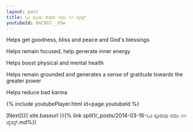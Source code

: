 ```yaml
---
layout: post
title: ಓಂ ಧೂಮ ಕೇತವೇ ನಮಃ ೧೧ ಟೈಮ್ಸ್
youtubeId: 0nCXG7__V5w
---
```

 
 
Helps get goodness, bliss and peace and God's blessings
 
Helps remain focused, help generate inner energy 
 
Helps boost physical and mental health 
 
Helps remain grounded and generates a sense of gratitude towards the greater power 
 
Helps reduce bad karma
 
 
 
 


{% include youtubePlayer.html id=page.youtubeId %}
 
[Next]({{ site.baseurl }}{% link  split1/_posts/2014-03-16-ಓಂ ಸ್ಕಂದಯ ನಮಃ ೧೧ ಟೈಮ್ಸ್.md%})
 
